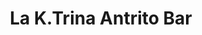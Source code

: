---
title : La K.Trina Antrito Bar
layout: negocio
slogan: Tenemos una variedad de bebidas.
web:
categoria: Bar
imagenes: [/assets/img/portfolio/NUEVOS-LOGOS/la-katrina-bar.jpeg]
direccion: Blvd.Benito Juarez 105, 22710, Rosarito, B.C
estado: Baja California
municipio: Rosarito
codigo: 22710
latitude: 32.3490048
longitude: -117.0676394
telefono: 661 123 8175
cocina: Bar
rango: $$
facebook:  https://www.facebook.com/LaK.trinaAntritoBar
instagram: https://www.instagram.com/lak.trina/
whatsapp:
horario: Domingo a Jueves 5:00 PM a 2:00 AM Viernes a Sabado 10:00 AM a 2:00 AM
descripcion: La K.Trina Antrito Bar te ofrece el servicio de bar donde puedes convivir con tu pareja, amigos, familia etc. Un lugar acogedor para una excelente convivencia.
---